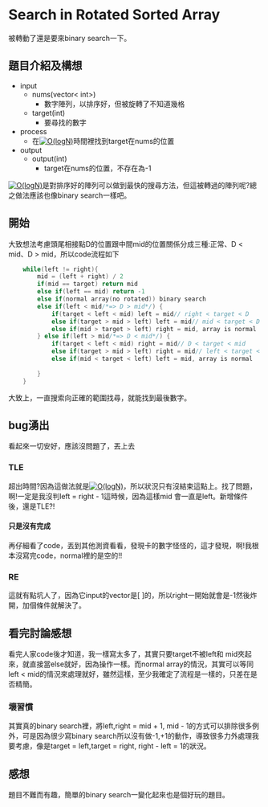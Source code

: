 # Search in Rotated Sorted Array
被轉動了還是要來binary search一下。

## 題目介紹及構想

- input
  - nums(vector< int>)
    - 數字陣列，以排序好，但被旋轉了不知道幾格
  - target(int)
    - 要尋找的數字
- process
  - 在<a href="https://www.codecogs.com/eqnedit.php?latex=O(logN)" target="_blank"><img src="https://latex.codecogs.com/gif.latex?O(logN)" title="O(logN)" /></a>時間裡找到target在nums的位置
- output
  - output(int)
    - target在nums的位置，不存在為-1

<a href="https://www.codecogs.com/eqnedit.php?latex=O(logN)" target="_blank"><img src="https://latex.codecogs.com/gif.latex?O(logN)" title="O(logN)" /></a>是對排序好的陣列可以做到最快的搜尋方法，但這被轉過的陣列呢?總之做法應該也像binary search一樣吧。

## 開始

大致想法考慮頭尾相接點D的位置跟中間mid的位置關係分成三種:正常、D < mid、D > mid，所以code流程如下
``` C++ =
    while(left != right){
        mid = (left + right) / 2
        if(mid == target) return mid
        else if(left == mid) return -1
        else if(normal array(no rotated)) binary search
        else if(left < mid/*=> D > mid*/) {
            if(target < left < mid) left = mid// right < target < D
            else if(target > mid > left) left = mid// mid < target < D
            else if(mid > target > left) right = mid, array is normal
        } else if(left > mid/*=> D < mid*/) {
            if(target < left < mid) right = mid// D < target < mid
            else if(target > mid > left) right = mid// left < target < D
            else if(mid < target < left) left = mid, array is normal
        
        }
    }
```

大致上，一直搜索向正確的範圍找尋，就能找到最後數字。

## bug湧出

看起來一切安好，應該沒問題了，丟上去

### TLE

超出時間?因為這做法就是<a href="https://www.codecogs.com/eqnedit.php?latex=O(logN)" target="_blank"><img src="https://latex.codecogs.com/gif.latex?O(logN)" title="O(logN)" /></a>，所以狀況只有沒結束這點上。找了問題，啊!一定是我沒判left = right - 1這時候，因為這樣mid 會一直是left。新增條件後，還是TLE?!

#### 只是沒有完成

再仔細看了code，丟到其他測資看看，發現卡的數字怪怪的，這才發現，啊!我根本沒寫完code，normal裡的是空的!!

### RE

這就有點坑人了，因為它input的vector是[ ]的，所以right一開始就會是-1然後炸開，加個條件就解決了。

## 看完討論感想

看完人家code後才知道，我一樣寫太多了，其實只要target不被left和 mid夾起來，就直接當else就好，因為操作一樣。而normal array的情況，其實可以等同left < mid的情況來處理就好，雖然這樣，至少我確定了流程是一樣的，只差在是否精簡。

### 壞習慣

其實真的binary search裡，將left,right = mid + 1, mid - 1的方式可以排除很多例外，可是因為很少寫binary search所以沒有做-1,+1的動作，導致很多力外處理我要考慮，像是target = left,target = right, right - left = 1的狀況。

## 感想
題目不難而有趣，簡單的binary search一變化起來也是個好玩的題目。
